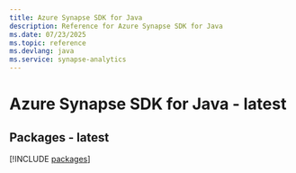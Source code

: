 ```yaml
---
title: Azure Synapse SDK for Java
description: Reference for Azure Synapse SDK for Java
ms.date: 07/23/2025
ms.topic: reference
ms.devlang: java
ms.service: synapse-analytics
---
```

# Azure Synapse SDK for Java - latest
## Packages - latest
[!INCLUDE [packages](synapse-index.md)]